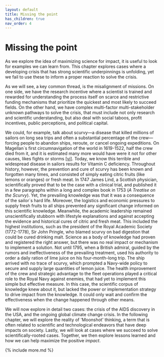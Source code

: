 ```yaml
---
layout: default
title: Missing the point
has_children: true
nav_order: 4
---
```


# Missing the point

As we explore the idea of maximizing science for impact, it is useful to look for examples we can learn from. This chapter explores cases where a developing crisis that has strong scientific underpinnings is unfolding, yet we fail to use these to inform a proper reaction to solve the crisis.

As we will see, a key common thread, is the misalignment of missions. On one side, we have the research incentive where a scientist is trained and rewarded for understanding the process itself on scarce and restrictive funding mechanisms that prioritize the quickest and most likely to succeed fields. On the other hand, we have complex multi-factor multi-stakeholder unknown pathways to solve the crisis, that must include not only research and scientific understanding, but also deal with social taboos, profit incentives, public perceptions, and political capital.

We could, for example, talk about scurvy—a disease that killed millions of sailors on long sea trips and often a substantial percentage of the crew—forcing people to abandon ships, reroute, or cancel ongoing expeditions. On Magellan´s first circumnavigation of the world in 1619-1522, half the crew died from it, and it is estimated many more would have were it not for other causes, likes fights or storms [[vi]](/docs/Notes/#vi). Today, we know this terrible and widespread disease in sailors results for Vitamin C deficiency. Throughout history, however, the prevention and cure of scurvy has been known and forgotten many times, and consisted of simply eating citric fruits (like lemons or oranges) or fresh meat. In 1747 James Lind, a Scottish physician, scientifically proved that to be the case with a clinical trial, and published it in a few paragraphs within a long and complex book in 1753 (_A Treatise on the Scurvy_). Yet, the prevailing knowledge was that it was a consequence of the sailor´s hard life. Moreover, the logistics and economic pressures to supply fresh fruits to all ships prevented any significant change informed on this scientific knowledge. Meanwhile, the academic leadership remained unscientifically stubborn with lifestyle explanations and against accepting the evidence and historical cures of citric and fresh meat. This included the highest institutions, such as the president of the Royal Academic Society (1772-1778), Sir John Pringle, who blamed scurvy on bad digestion that could be cured drinking malt. Science as a body of knowledge had proven and registered the right answer, but there was no real impact or mechanism to implement a solution. Not until 1795, when a British admiral, guided by the rumors and ineffectiveness of the prevailing treatment, used his authority to order a daily ration of lime juice on his four-month-long trip. The ship arrived with no trace of scurvy, which prompted a Navy-wide policy to secure and supply large quantities of lemon juice. The health improvement of the crew and strategic advantage to the fleet operations played a critical role to the Royal Navy against enemies, that had yet to implement this simple but effective measure. In this case, the scientific corpus of knowledge knew about it, but lacked the power or implementation strategy to drive impact from the knowledge. It could only wait and confirm the effectiveness when the change happened through other means.

We will now explore in detail two cases: the crisis of the AIDS discovery in the USA, and the ongoing global climate change crisis. In the following chapter, we will explore the reality of 'Moonshot' thinking, a term that is often related to scientific and technological endeavors that have deep impacts on society. Lastly, we will look at cases where we succeed to solve scientifically-rooted cases. Together, we then explore lessons learned and how we can help maximize the positive _impact_.


{% include more.md %}
